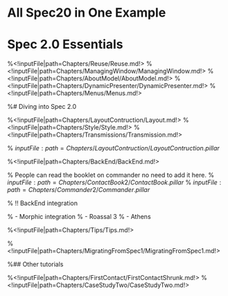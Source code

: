 <!inputFile|path=Chapters/Intro/Intro.md!># All Spec20 in One Example<!inputFile|path=Chapters/CaseStudyOne/CaseStudyOne.md!><!inputFile|path=Chapters/TestingInSpec/TestingInSpec.md!># Spec 2.0 Essentials<!inputFile|path=Chapters/InANutshell/InANutshell.md!>%<!inputFile|path=Chapters/Reuse/Reuse.md!>%<!inputFile|path=Chapters/ManagingWindow/ManagingWindow.md!>%<!inputFile|path=Chapters/AboutModel/AboutModel.md!>%<!inputFile|path=Chapters/DynamicPresenter/DynamicPresenter.md!>%<!inputFile|path=Chapters/Menus/Menus.md!>%# Diving into Spec 2.0 %<!inputFile|path=Chapters/LayoutContruction/Layout.md!>%<!inputFile|path=Chapters/Style/Style.md!>%<!inputFile|path=Chapters/Transmissions/Transmission.md!>% ${inputFile:path=Chapters/LayoutContruction/LayoutContruction.pillar}$%<!inputFile|path=Chapters/BackEnd/BackEnd.md!>%  People can read the booklet on commander no need to add it here.% ${inputFile:path=Chapters/ContactBook2/ContactBook.pillar}$% ${inputFile:path=Chapters/Commander2/Commander.pillar}$% !! BackEnd integration % - Morphic integration% - Roassal 3% - Athens%<!inputFile|path=Chapters/Tips/Tips.md!>%<!inputFile|path=Chapters/MigratingFromSpec1/MigratingFromSpec1.md!>%## Other tutorials%<!inputFile|path=Chapters/FirstContact/FirstContactShrunk.md!>%<!inputFile|path=Chapters/CaseStudyTwo/CaseStudyTwo.md!>